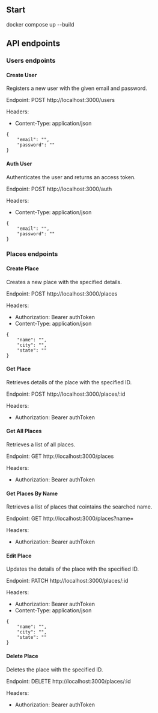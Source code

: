 ## Start
docker compose up --build

## API endpoints

### Users endpoints

#### Create User
<p>Registers a new user with the given email and password.</p>
<p>Endpoint: POST http://localhost:3000/users</p>
<p>Headers:<p>
<ul>
    <li>Content-Type: application/json</li>
</ul>
<code>{
    "email": "",
    "password": ""
}</code>

#### Auth User
<p>Authenticates the user and returns an access token.</p>
<p>Endpoint: POST http://localhost:3000/auth</p>
<p>Headers:</p>
<ul>
    <li>Content-Type: application/json</li>
</ul>
<code>{
    "email": "",
    "password": ""
}</code>

### Places endpoints

#### Create Place
<p>Creates a new place with the specified details.</p>
<p>Endpoint: POST http://localhost:3000/places</p>
<p>Headers:</p>
<ul>
    <li>Authorization: Bearer authToken</li>
    <li>Content-Type: application/json</li>
</ul>
<code>{
    "name": "",
    "city": "",
    "state": ""
}</code>

#### Get Place
<p>Retrieves details of the place with the specified ID.</p>
<p>Endpoint: POST http://localhost:3000/places/:id</p>
<p>Headers:</p>
<ul>
    <li>Authorization: Bearer authToken</li>
</ul>

#### Get All Places
<p>Retrieves a list of all places.</p>
<p>Endpoint: GET http://localhost:3000/places</p>
<p>Headers:</p>
<ul>
    <li>Authorization: Bearer authToken</li>
</ul>

#### Get Places By Name
<p>Retrieves a list of places that cointains the searched name.</p>
<p>Endpoint: GET http://localhost:3000/places?name=</p>
<p>Headers:</p>
<ul>
    <li>Authorization: Bearer authToken</li>
</ul>

#### Edit Place
<p>Updates the details of the place with the specified ID.</p>
<p>Endpoint: PATCH http://localhost:3000/places/:id</p>
<p>Headers:</p>
<ul>
    <li>Authorization: Bearer authToken</li>
    <li>Content-Type: application/json</li>
</ul>
<code>{
    "name": "",
    "city": "",
    "state": ""
}</code>

#### Delete Place
<p>Deletes the place with the specified ID.</p>
<p>Endpoint: DELETE http://localhost:3000/places/:id</p>
<p>Headers:</p>
<ul>
    <li>Authorization: Bearer authToken</li>
</ul>
